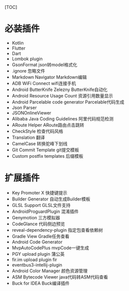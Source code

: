 [TOC]

# 必装插件
- Kotlin
- Flutter
- Dart
- Lombok plugin
- GsonFormat json转model格式化
- .ignore 忽略文件
- Markdown Navigator Markdown编辑
- ADB WiFi Connect wifi连接手机
- Android ButterKnife Zelezny ButterKnife自动化
- Android Resource Usage Count 资源引用数量显示
- Android Parcelable code generator Parcelable代码生成
- Json Parser
- JSONOnlineViewer
- Alibaba Java Coding Guidelines 阿里代码规范检测
- ARoute Helper ARoute路由点击跳转
- CheckStyle 检查代码风格
- Translation 翻译
- CamelCase 转换驼峰下划线
- Git Commit Template git提交模板
- Custom postfix templates 后缀模板

# 扩展插件
- Key Promoter X 快捷键提示
- Builder Generator 自动生成Builder模板
- GLSL Support GLSL文件支持
- AndroidProguardPlugin 混淆插件
- Genymotion 三方模拟器
- CodeGlance 代码侧边预览
- reveal-dependency-plugin 指定包查看依赖树
- Gradle View Gradle任务查看
- Android Code Generator
- MvpAutoCodePlus mvpCode一键生成
- PGY upload plugin 蒲公英
- fir.im upload plugin fir
- eventbus3-intellij-plugin
- Android Color Manager 颜色资源管理
- ASM Bytecode Viewer java代码转ASM代码查看
- Buck for IDEA Buck编译插件



